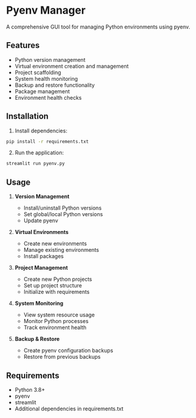 # Pyenv Manager

A comprehensive GUI tool for managing Python environments using pyenv.

## Features

- Python version management
- Virtual environment creation and management
- Project scaffolding
- System health monitoring
- Backup and restore functionality
- Package management
- Environment health checks

## Installation

1. Install dependencies:
```bash
pip install -r requirements.txt
```

2. Run the application:
```bash
streamlit run pyenv.py
```

## Usage

1. **Version Management**
   - Install/uninstall Python versions
   - Set global/local Python versions
   - Update pyenv

2. **Virtual Environments**
   - Create new environments
   - Manage existing environments
   - Install packages

3. **Project Management**
   - Create new Python projects
   - Set up project structure
   - Initialize with requirements

4. **System Monitoring**
   - View system resource usage
   - Monitor Python processes
   - Track environment health

5. **Backup & Restore**
   - Create pyenv configuration backups
   - Restore from previous backups

## Requirements

- Python 3.8+
- pyenv
- streamlit
- Additional dependencies in requirements.txt
